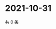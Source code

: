 # 2021-10-31

共 0 条

<!-- BEGIN WEIBO -->
<!-- 最后更新时间 Sun Oct 31 2021 09:53:54 GMT+0800 (China Standard Time) -->

<!-- END WEIBO -->
